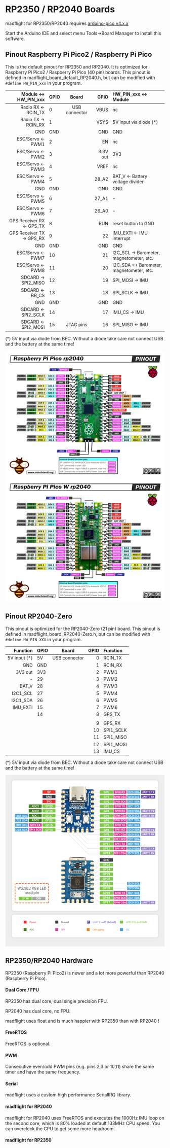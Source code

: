 # RP2350 / RP2040 Boards

madflight for RP2350/RP2040 requires [arduino-pico v4.x.x](https://github.com/earlephilhower/arduino-pico)

Start the Arduino IDE and select menu Tools->Board Manager to install this software.

## Pinout Raspberry Pi Pico2 / Raspberry Pi Pico 

This is the default pinout for RP2350 and RP2040. It is optimized for Raspberry Pi Pico2 / Raspberry Pi Pico (40 pin) boards. This pinout is defined in madflight_board_default_RP2040.h, but can be modified with `#define HW_PIN_xxx` in your program.

| Module <-> HW_PIN_xxx | GPIO | Board | GPIO | HW_PIN_xxx <-> Module |
| --: | :-- | :--: | --: | :-- |
|    Radio RX <- RCIN_TX | 0   | USB connector | VBUS     | nc
|    Radio TX -> RCIN_RX | 1   |               | VSYS     | 5V input via diode (*)
|          GND | GND |               | GND      | GND
|     ESC/Servo <- PWM1 | 2   |               | EN       | nc
|        ESC/Servo <- PWM2 | 3   |               | 3.3V out | 3V3
|        ESC/Servo <- PWM3 | 4   |               | VREF     | nc
|        ESC/Servo <- PWM4 | 5   |               | 28_A2    | BAT_V <- Battery voltage divider
|          GND | GND |               | GND      | GND
|        ESC/Servo <- PWM5 | 6   |               | 27_A1    | -
|        ESC/Servo <- PWM6 | 7   |               | 26_A0    | -
|     GPS Receiver RX <- GPS_TX | 8   |               | RUN      | reset button to GND
|     GPS Receiver TX -> GPS_RX | 9   |               | 22       | IMU_EXTI <- IMU interrupt
|          GND | GND |               | GND      | GND
|         ESC/Servo <- PWM7 | 10  |               | 21       | I2C_SCL -> Barometer, magnetometer, etc.
|         ESC/Servo <- PWM8 | 11  |               | 20       | I2C_SDA <-> Barometer, magnetometer, etc.
|  SDCARD -> SPI2_MISO | 12  |               | 19       | SPI_MOSI -> IMU
|    SDCARD <- BB_CS | 13  |               | 18       | SPI_SCLK -> IMU
|          GND | GND |               | GND      | GND
|  SDCARD <- SPI2_SCLK | 14  |               | 17       | IMU_CS -> IMU
|  SDCARD <- SPI2_MOSI | 15  | JTAG pins     | 16       | SPI_MISO <- IMU

(*) 5V input via diode from BEC. Without a diode take care not connect USB and the battery at the same time!

![](img/Raspberry-Pi-Pico-rp2040-pinout-mischianti.png)
![](img/Raspberry-Pi-Pico-W-rp2040-WiFi-pinout-mischianti.png)

## Pinout RP2040-Zero

This pinout is optimized for the RP2040-Zero (21 pin) board. This pinout is defined in madflight_board_RP2040-Zero.h, but can be modified with `#define HW_PIN_XXX` in your program.

| Function | GPIO | Board | GPIO | Function |
| --: | :-- | :--: | --: | :-- |
| 5V input (*) | 5V  | USB connector | 0 | RCIN_TX
|          GND | GND |               | 1  | RCIN_RX
|      3V3 out | 3V3 |               | 2  | PWM1
|            - | 29  |               | 3  | PWM2
|        BAT_V | 28  |               | 4  | PWM3
|     I2C1_SCL | 27  |               | 5  | PWM4
|     I2C1_SDA | 26  |               | 6  | PWM5
|     IMU_EXTI | 15  |               | 7  | PWM6
|              | 14  |               | 8  | GPS_TX
|              |     |               |    | 
|              |     |               | 9  | GPS_RX
|              |     |               | 10 | SPI1_SCLK
|              |     |               | 11 | SPI1_MISO
|              |     |               | 12 | SPI1_MOSI
|              |     |               | 13 | IMU_CS

(*) 5V input via diode from BEC. Without a diode take care not connect USB and the battery at the same time!

![](img/RP2040-Zero.jpg)

## RP2350/RP2040 Hardware

RP2350 (Raspberry Pi Pico2) is newer and a lot more powerful than RP2040 (Raspberry Pi Pico).

#### Dual Core / FPU

RP2350 has dual core, dual single precision FPU.

RP2040 has dual core, no FPU.

madflight uses float and is much happier with RP2350 than with RP2040 !

#### FreeRTOS

FreeRTOS is optional.

#### PWM

Consecutive even/odd PWM pins (e.g. pins 2,3 or 10,11) share the same timer and have the same frequency.

#### Serial

madflight uses a custom high performance SerialIRQ library.

#### madflight for RP2040

madflight for RP2040 uses FreeRTOS and executes the 1000Hz IMU loop on the second core, which is 80% loaded at default 133MHz CPU speed. You can overclock the CPU to get some more headroom.

#### madflight for RP2350
